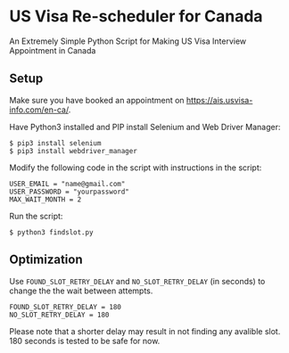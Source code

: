 # US Visa Re-scheduler for Canada
An Extremely Simple Python Script for Making US Visa Interview Appointment in Canada
## Setup
Make sure you have booked an appointment on https://ais.usvisa-info.com/en-ca/.

Have Python3 installed and PIP install Selenium and Web Driver Manager:
```
$ pip3 install selenium
$ pip3 install webdriver_manager
```

Modify the following code in the script with instructions in the script:
```
USER_EMAIL = "name@gmail.com"
USER_PASSWORD = "yourpassword"
MAX_WAIT_MONTH = 2
```
Run the script:
```
$ python3 findslot.py
```
## Optimization
Use `FOUND_SLOT_RETRY_DELAY` and `NO_SLOT_RETRY_DELAY` (in seconds) to change the the wait between attempts.
```
FOUND_SLOT_RETRY_DELAY = 180
NO_SLOT_RETRY_DELAY = 180
```

Please note that a shorter delay may result in not finding any avalible slot. 180 seconds is tested to be safe for now.
